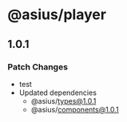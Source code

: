 # @asius/player

## 1.0.1

### Patch Changes

- test
- Updated dependencies
  - @asius/types@1.0.1
  - @asius/components@1.0.1
